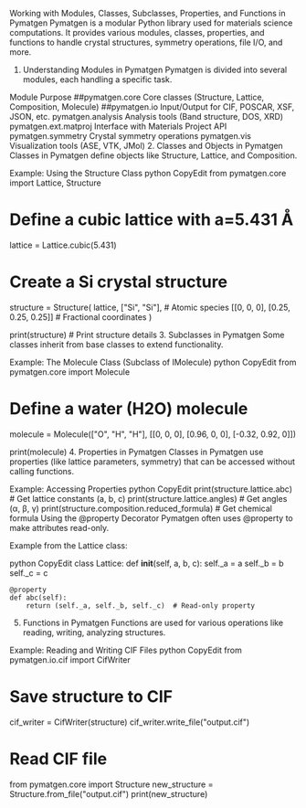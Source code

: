 Working with Modules, Classes, Subclasses, Properties, and Functions in Pymatgen
Pymatgen is a modular Python library used for materials science computations. It provides various modules, classes, properties, and functions to handle crystal structures, symmetry operations, file I/O, and more.

1. Understanding Modules in Pymatgen
Pymatgen is divided into several modules, each handling a specific task.

Module	Purpose
##pymatgen.core	Core classes (Structure, Lattice, Composition, Molecule)
##pymatgen.io	Input/Output for CIF, POSCAR, XSF, JSON, etc.
pymatgen.analysis	Analysis tools (Band structure, DOS, XRD)
pymatgen.ext.matproj	Interface with Materials Project API
pymatgen.symmetry	Crystal symmetry operations
pymatgen.vis	Visualization tools (ASE, VTK, JMol)
2. Classes and Objects in Pymatgen
Classes in Pymatgen define objects like Structure, Lattice, and Composition.

Example: Using the Structure Class
python
CopyEdit
from pymatgen.core import Lattice, Structure

# Define a cubic lattice with a=5.431 Å
lattice = Lattice.cubic(5.431)

# Create a Si crystal structure
structure = Structure(
    lattice, 
    ["Si", "Si"],  # Atomic species
    [[0, 0, 0], [0.25, 0.25, 0.25]]  # Fractional coordinates
)

print(structure)  # Print structure details
3. Subclasses in Pymatgen
Some classes inherit from base classes to extend functionality.

Example: The Molecule Class (Subclass of IMolecule)
python
CopyEdit
from pymatgen.core import Molecule

# Define a water (H2O) molecule
molecule = Molecule(["O", "H", "H"], [[0, 0, 0], [0.96, 0, 0], [-0.32, 0.92, 0]])

print(molecule)
4. Properties in Pymatgen
Classes in Pymatgen use properties (like lattice parameters, symmetry) that can be accessed without calling functions.

Example: Accessing Properties
python
CopyEdit
print(structure.lattice.abc)  # Get lattice constants (a, b, c)
print(structure.lattice.angles)  # Get angles (α, β, γ)
print(structure.composition.reduced_formula)  # Get chemical formula
Using the @property Decorator
Pymatgen often uses @property to make attributes read-only.

Example from the Lattice class:

python
CopyEdit
class Lattice:
    def __init__(self, a, b, c):
        self._a = a
        self._b = b
        self._c = c

    @property
    def abc(self):
        return (self._a, self._b, self._c)  # Read-only property
5. Functions in Pymatgen
Functions are used for various operations like reading, writing, analyzing structures.

Example: Reading and Writing CIF Files
python
CopyEdit
from pymatgen.io.cif import CifWriter

# Save structure to CIF
cif_writer = CifWriter(structure)
cif_writer.write_file("output.cif")

# Read CIF file
from pymatgen.core import Structure
new_structure = Structure.from_file("output.cif")
print(new_structure)
